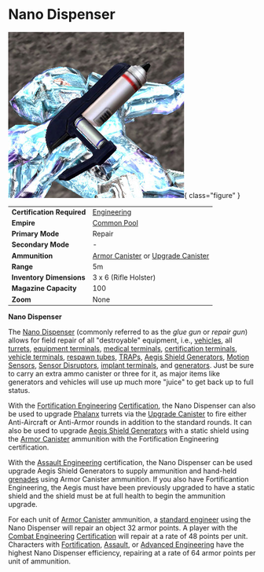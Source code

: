 # Nano Dispenser

![](../images/Nano_dispenser.jpg){ class="figure" }

|                            |                                                                                                  |
| -------------------------- | ------------------------------------------------------------------------------------------------ |
| **Certification Required** | [Engineering](../certifications/Engineering.md)                                                  |
| **Empire**                 | [Common Pool](../terminology/Common_Pool.md)                                                     |
| **Primary Mode**           | Repair                                                                                           |
| **Secondary Mode**         | \-                                                                                               |
| **Ammunition**             | [Armor Canister](../items/Armor_Canister.md) or [Upgrade Canister](../items/Upgrade_Canister.md) |
| **Range**                  | 5m                                                                                               |
| **Inventory Dimensions**   | 3 x 6 (Rifle Holster)                                                                            |
| **Magazine Capacity**      | 100                                                                                              |
| **Zoom**                   | None                                                                                             |

**Nano Dispenser**

The [Nano Dispenser](Nano_Dispenser.md) (commonly referred to as the _glue gun_
or _repair gun_) allows for field repair of all "destroyable" equipment, i.e.,
[vehicles](../vehicles/index.md), all [turrets](../terminology/Turret.md),
[equipment terminals](../items/Equipment_Terminal.md),
[medical terminals](../items/Medical_Terminal.md),
[certification terminals](../items/Certification_Terminal.md),
[vehicle terminals](../locations/Vehicle_Terminal.md),
[respawn tubes](../items/Respawn_Tube.md),
[TRAPs](Tactical_Resonance_Area_Protection.md),
[Aegis Shield Generators](Aegis_Shield_Generator.md),
[Motion Sensors](Adaptive_Construction_Engine.md#motion-sensor-alarm),
[Sensor Disruptors](../items/Sensor_Disruptor.md),
[implant terminals](../items/Implant_Terminal.md), and
[generators](../items/Generator.md). Just be sure to carry an extra ammo
canister or three for it, as major items like generators and vehicles will use
up much more "juice" to get back up to full status.

With the
[Fortification Engineering](../certifications/Fortification_Engineering.md)
[Certification](../certifications/Certification.md), the Nano Dispenser can also
be used to upgrade [Phalanx](../items/Phalanx.md) turrets via the
[Upgrade Canister](../items/Upgrade_Canister.md) to fire either Anti-Aircraft or
Anti-Armor rounds in addition to the standard rounds. It can also be used to
upgrade [Aegis Shield Generators](Aegis_Shield_Generator.md) with a static
shield using the [Armor Canister](../items/Armor_Canister.md) ammunition with
the Fortification Engineering certification.

With the [Assault Engineering](../certifications/Assault_Engineering.md)
certification, the Nano Dispenser can be used upgrade Aegis Shield Generators to
supply ammunition and hand-held [grenades](../items/Grenade.md) using Armor
Canister ammunition. If you also have Fortificantion Engineering, the Aegis must
have been previously upgraded to have a static shield and the shield must be at
full health to begin the ammunition upgrade.

For each unit of [Armor Canister](../items/Armor_Canister.md) ammunition, a
[standard engineer](../certifications/Engineering.md) using the Nano Dispenser
will repair an object 32 armor points. A player with the
[Combat Engineering](../certifications/Combat_Engineering.md)
[Certification](../certifications/Certification.md) will repair at a rate of 48
points per unit. Characters with
[Fortification](../certifications/Fortification_Engineering.md),
[Assault](../certifications/Assault_Engineering.md), or
[Advanced Engineering](../certifications/Advanced_Engineering.md) have the
highest Nano Dispenser efficiency, repairing at a rate of 64 armor points per
unit of ammunition.
